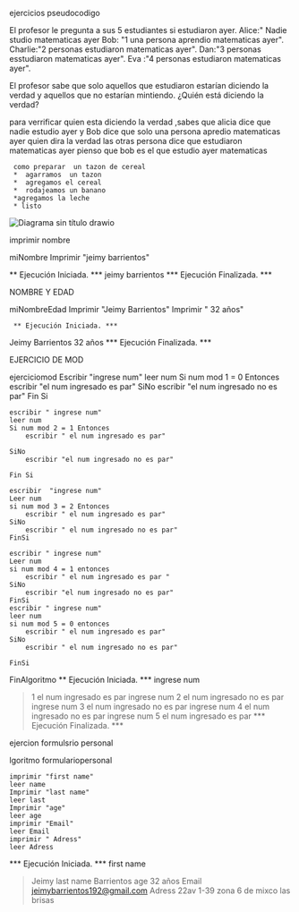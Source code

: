 ejercicios  pseudocodigo

El  profesor  le pregunta  a sus 5 estudiantes si estudiaron  ayer. 
Alice:" Nadie  studio  matematicas ayer
Bob: "1 una persona aprendio matematicas  ayer".
Charlie:"2 personas  estudiaron matematicas  ayer".
Dan:"3 personas esstudiaron matematicas  ayer".
Eva :"4  personas estudiaron matematicas ayer".

El profesor sabe que solo aquellos que estudiaron estarían diciendo la verdad y aquellos que no estarían mintiendo. ¿Quién está diciendo la verdad?

para  verrificar quien esta diciendo la verdad  ,sabes que alicia  dice que nadie estudio  ayer 
y   Bob  dice       que solo  una persona apredio matematicas  ayer quien dira la verdad
las otras persona  dice que estudiaron matematicas  ayer 
pienso que bob es el que estudio ayer matematicas 

     como preparar  un tazon de cereal 
     *  agarramos  un tazon 
     *  agregamos el cereal
     *  rodajeamos un banano
     *agregamos la leche
     * listo

![Diagrama sin título drawio](https://github.com/sucelibarrientos/corecodemd./assets/132409206/e6b043b0-a178-428b-a941-8b85a5463a68)


imprimir  nombre



 miNombre
	Imprimir "jeimy barrientos"
	

** Ejecución Iniciada. ***
jeimy barrientos
*** Ejecución Finalizada. ***


NOMBRE Y EDAD


miNombreEdad
	Imprimir "Jeimy Barrientos"
	Imprimir " 32 años"
     
     ** Ejecución Iniciada. ***
Jeimy Barrientos
 32 años
*** Ejecución Finalizada. ***
     
 EJERCICIO DE  MOD
 
 ejerciciomod
	Escribir "ingrese num"
	leer num
	Si num mod 1 = 0 Entonces
		escribir "el num ingresado es par"
	SiNo
		escribir "el num ingresado no es par"
	Fin Si
	
	escribir " ingrese num"
	leer num
	Si num mod 2 = 1 Entonces
		escribir " el num ingresado es par"
		
	SiNo
		escribir "el num ingresado no es par"
		
	Fin Si
	
	escribir  "ingrese num"
	Leer num
	si num mod 3 = 2 Entonces
		escribir " el num ingresado es par"
	SiNo
		escribir " el num ingresado no es par"
	FinSi
		
	escribir " ingrese num"
	Leer num
	si num mod 4 = 1 entonces 
		escribir " el num ingresado es par "
	SiNo
		escribir "el num ingresado no es par"
	FinSi
	escribir " ingrese num"
	leer num
	si num mod 5 = 0 entonces 
		escribir " el num ingresado es par"
	SiNo
		escribir " el num ingresado no es par"
		
	FinSi
FinAlgoritmo
** Ejecución Iniciada. ***
ingrese num
> 1
el num ingresado es par
 ingrese num
> 2
el num ingresado no es par
ingrese num
> 3
 el num ingresado no es par
 ingrese num
> 4
el num ingresado no es par
 ingrese num
> 5
 el num ingresado es par
*** Ejecución Finalizada. ***

ejercion formulsrio personal


lgoritmo formulariopersonal
	
	imprimir "first name"
	leer name
	Imprimir "last name"
	leer last 
	Imprimir "age"
	leer age
	imprimir "Email"
	leer Email
	imprimir " Adress"
	leer Adress




*** Ejecución Iniciada. ***
first name
> Jeimy
last name
> Barrientos
age
> 32 años
Email
> jeimybarrientos192@gmail.com
 Adress
> 22av 1-39 zona 6 de mixco las brisas







